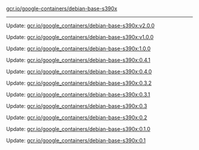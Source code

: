 [gcr.io/google-containers/debian-base-s390x](https://hub.docker.com/r/cruse/debian-base-s390x/tags/) 

----
Update: [gcr.io/google_containers/debian-base-s390x:v2.0.0](https://hub.docker.com/r/cruse/debian-base-s390x/tags/)

Update: [gcr.io/google_containers/debian-base-s390x:v1.0.0](https://hub.docker.com/r/cruse/debian-base-s390x/tags/)

Update: [gcr.io/google_containers/debian-base-s390x:1.0.0](https://hub.docker.com/r/cruse/debian-base-s390x/tags/)

Update: [gcr.io/google_containers/debian-base-s390x:0.4.1](https://hub.docker.com/r/cruse/debian-base-s390x/tags/)

Update: [gcr.io/google_containers/debian-base-s390x:0.4.0](https://hub.docker.com/r/cruse/debian-base-s390x/tags/)

Update: [gcr.io/google_containers/debian-base-s390x:0.3.2](https://hub.docker.com/r/cruse/debian-base-s390x/tags/)

Update: [gcr.io/google_containers/debian-base-s390x:0.3.1](https://hub.docker.com/r/cruse/debian-base-s390x/tags/)

Update: [gcr.io/google_containers/debian-base-s390x:0.3](https://hub.docker.com/r/cruse/debian-base-s390x/tags/)

Update: [gcr.io/google_containers/debian-base-s390x:0.2](https://hub.docker.com/r/cruse/debian-base-s390x/tags/)

Update: [gcr.io/google_containers/debian-base-s390x:0.1.0](https://hub.docker.com/r/cruse/debian-base-s390x/tags/)

Update: [gcr.io/google_containers/debian-base-s390x:0.1](https://hub.docker.com/r/cruse/debian-base-s390x/tags/)

